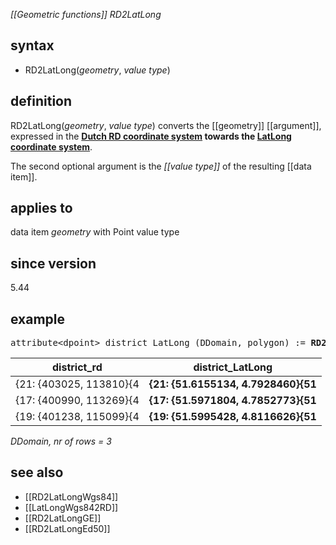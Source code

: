 *[[Geometric functions]] RD2LatLong*

## syntax

- RD2LatLong(*geometry*, *value type*)

## definition

RD2LatLong(*geometry*, *value type*) converts the [[geometry]] [[argument]], expressed in the <B>[Dutch RD coordinate system](http://nl.wikipedia.org/wiki/RijksdriehoekscoB6rdinaten) towards the [LatLong coordinate system](https://en.wikipedia.org/wiki/Geographic_coordinate_system)</B>.

The second optional argument is the *[[value type]]* of the resulting [[data item]].

## applies to

data item *geometry* with Point value type

## since version

5.44

## example

<pre>
attribute&lt;dpoint&gt; district_LatLong (DDomain, polygon) := <B>RD2LatLong(</B>district_rd, dpoint<B>)</B>;
</pre>

| district_rd             | **district_LatLong**                |
|-------------------------|-------------------------------------|
| {21: {403025, 113810}{4 | **{21: {51.6155134, 4.7928460}{51** |
| {17: {400990, 113269}{4 | **{17: {51.5971804, 4.7852773}{51** |
| {19: {401238, 115099}{4 | **{19: {51.5995428, 4.8116626}{51** |

*DDomain, nr of rows = 3*

## see also

- [[RD2LatLongWgs84]]
- [[LatLongWgs842RD]]
- [[RD2LatLongGE]]
- [[RD2LatLongEd50]]